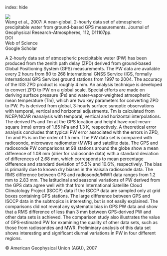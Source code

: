 index: hide

<div class="Citation">
    <div class="Citation-thumb CitationThumb-linked"  data-href="https://doi.org/10.1029/2006jd007529">
      <img src="https://static.claimspace.cloud/climate-study-static/refs/thumbs/2/Wang_et_al_2007-thumb.png" />
    </div>

  <div class="Citation-body">
    <div class="Citation-text">Wang et al., 2007: A near-global, 2-hourly data set of atmospheric precipitable water from ground-based GPS measurements. <span class="Article-journal">Journal of Geophysical Research-Atmospheres, </span><span class="Article-volume">112, </span>D11107pp.</div>
    <div class="Citation-links">
      <div class="CitationLink" data-href="https://doi.org/10.1029/2006jd007529">
        <div class="CitationLink-icon CitationLink-Doi"></div>
        <div class="CitationLink-text">DOI</div>
      </div>
      <div class="CitationLink" data-href="http://cel.webofknowledge.com/InboundService.do?customersID=atyponcel&smartRedirect=yes&mode=FullRecord&IsProductCode=Yes&product=CEL&Init=Yes&Func=Frame&action=retrieve&SrcApp=literatum&SrcAuth=atyponcel&SID=7CNc3cIRaBKjGbSujFM&UT=WOS:000247140800002">
        <div class="CitationLink-icon CitationLink-Isi"></div>
        <div class="CitationLink-text">Web of Science</div>
      </div>
      <div class="CitationLink" data-href="https://scholar.google.com/scholar?q=10.1029/2006jd007529">
        <div class="CitationLink-icon CitationLink-Scholar"></div>
        <div class="CitationLink-text">Google Scholar</div>
      </div>
    </div>
  </div>
</div>

A 2‐hourly data set of atmospheric precipitable water (PW) has been produced from the zenith path delay (ZPD) derived from ground‐based Global Positioning System (GPS) measurements. The PW data are available every 2 hours from 80 to 268 International GNSS Service (IGS, formally International GPS Service) ground stations from 1997 to 2004. The accuracy of the IGS ZPD product is roughly 4 mm. An analysis technique is developed to convert ZPD to PW on a global scale. Special efforts are made on deriving surface pressure (Ps) and water‐vapor‐weighted atmospheric mean temperature (Tm), which are two key parameters for converting ZPD to PW. Ps is derived from global, 3‐hourly surface synoptic observations with temporal, vertical and horizontal adjustments. Tm is calculated from NCEP/NCAR reanalysis with temporal, vertical and horizontal interpolations. The derived Ps and Tm at the GPS location and height have root‐mean‐square (rms) errors of 1.65 hPa and 1.3 K, respectively. A theoretical error analysis concludes that typical PW error associated with the errors in ZPD, Tm and Ps is on the order of 1.5 mm. The PW data set is compared with radiosonde, microwave radiometer (MWR) and satellite data. The GPS and radiosonde PW comparisons at 98 stations around the globe show a mean difference of 1.08 mm (drier for radiosonde data) with a standard deviation of differences of 2.68 mm, which corresponds to mean percentage difference and standard deviation of 5.5% and 10.6%, respectively. The bias is primarily due to known dry biases in the Vaisala radiosonde data. The RMS difference between GPS and radiosonde/MWR data ranges from 1.2 mm to 2.83 mm. The latitudinal and seasonal variations of PW derived from the GPS data agree well with that from International Satellite Cloud Climatology Project (ISCCP) data if the ISCCP data are sampled only at grid boxes containing GPS stations. The large difference between GPS and ISCCP data in the subtropics is interesting, but is not easily explained. The comparisons did not reveal any systematic bias in GPS PW data and show that a RMS difference of less than 3 mm between GPS‐derived PW and other data sets is achieved. The comparison study also illustrates the value of GPS‐estimated PW for examining the quality of other data sets, such as those from radiosondes and MWR. Preliminary analysis of this data set shows interesting and significant diurnal variations in PW in four different regions.

<div class="Citation-copy">
&copy; American Geophysical Union (AGU), 2007
</div>